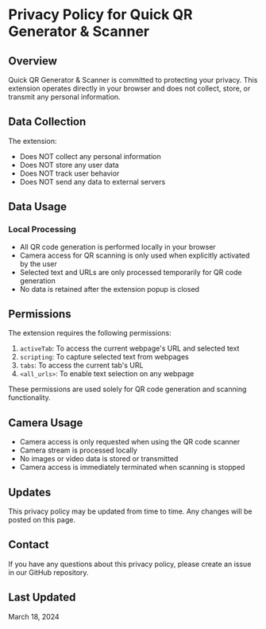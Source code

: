 # Privacy Policy for Quick QR Generator & Scanner

## Overview
Quick QR Generator & Scanner is committed to protecting your privacy. This extension operates directly in your browser and does not collect, store, or transmit any personal information.

## Data Collection
The extension:
- Does NOT collect any personal information
- Does NOT store any user data
- Does NOT track user behavior
- Does NOT send any data to external servers

## Data Usage
### Local Processing
- All QR code generation is performed locally in your browser
- Camera access for QR scanning is only used when explicitly activated by the user
- Selected text and URLs are only processed temporarily for QR code generation
- No data is retained after the extension popup is closed

## Permissions
The extension requires the following permissions:
1. `activeTab`: To access the current webpage's URL and selected text
2. `scripting`: To capture selected text from webpages
3. `tabs`: To access the current tab's URL
4. `<all_urls>`: To enable text selection on any webpage

These permissions are used solely for QR code generation and scanning functionality.

## Camera Usage
- Camera access is only requested when using the QR code scanner
- Camera stream is processed locally
- No images or video data is stored or transmitted
- Camera access is immediately terminated when scanning is stopped

## Updates
This privacy policy may be updated from time to time. Any changes will be posted on this page.

## Contact
If you have any questions about this privacy policy, please create an issue in our GitHub repository.

## Last Updated
March 18, 2024
